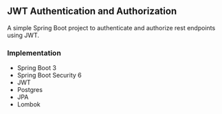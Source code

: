 ## JWT Authentication and Authorization

A simple Spring Boot project to authenticate and authorize rest endpoints using JWT.

### Implementation
* Spring Boot 3
* Spring Boot Security 6
* JWT
* Postgres
* JPA
* Lombok